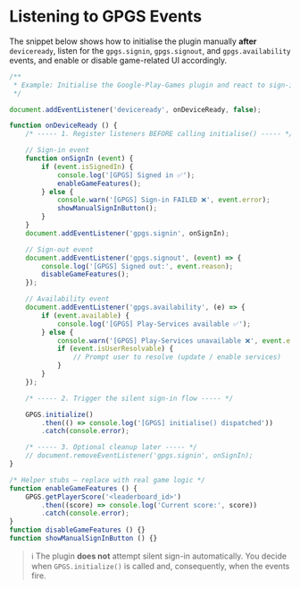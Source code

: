 # Listening to GPGS Events

The snippet below shows how to initialise the plugin manually **after** `deviceready`, listen for the `gpgs.signin`, `gpgs.signout`, and `gpgs.availability` events, and enable or disable game-related UI accordingly.

```javascript
/**
 * Example: Initialise the Google-Play-Games plugin and react to sign-in events
 */

document.addEventListener('deviceready', onDeviceReady, false);

function onDeviceReady () {
    /* ----- 1. Register listeners BEFORE calling initialise() ----- */

    // Sign-in event
    function onSignIn (event) {        
        if (event.isSignedIn) {
            console.log('[GPGS] Signed in ✅');
            enableGameFeatures();
        } else {
            console.warn('[GPGS] Sign-in FAILED ❌', event.error);
            showManualSignInButton();
        }
    }
    document.addEventListener('gpgs.signin', onSignIn);

    // Sign-out event
    document.addEventListener('gpgs.signout', (event) => {
        console.log('[GPGS] Signed out:', event.reason);
        disableGameFeatures();
    });

    // Availability event
    document.addEventListener('gpgs.availability', (e) => {        
        if (event.available) {
            console.log('[GPGS] Play-Services available ✅');
        } else {
            console.warn('[GPGS] Play-Services unavailable ❌', event.errorString);
            if (event.isUserResolvable) {
                // Prompt user to resolve (update / enable services)
            }
        }
    });

    /* ----- 2. Trigger the silent sign-in flow ----- */

    GPGS.initialize()
        .then(() => console.log('[GPGS] initialise() dispatched'))
        .catch(console.error);

    /* ----- 3. Optional cleanup later ----- */
    // document.removeEventListener('gpgs.signin', onSignIn);
}

/* Helper stubs – replace with real game logic */
function enableGameFeatures () {
    GPGS.getPlayerScore('<leaderboard_id>')
        .then((score) => console.log('Current score:', score))
        .catch(console.error);
}
function disableGameFeatures () {}
function showManualSignInButton () {}
```

> ℹ️ The plugin **does not** attempt silent sign-in automatically. You decide when `GPGS.initialize()` is called and, consequently, when the events fire. 